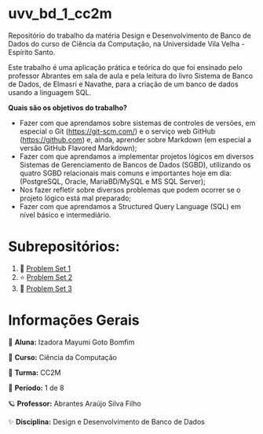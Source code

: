 # uvv_bd_1_cc2m
Repositório do trabalho da matéria Design e Desenvolvimento de Banco de Dados do curso de Ciência da Computação, na Universidade Vila Velha - Espírito Santo.

Este trabalho é uma aplicação prática e teórica do que foi ensinado pelo professor Abrantes em sala de aula e pela leitura do livro Sistema de Banco de Dados, de Elmasri e Navathe, para a criação de um banco de dados usando a linguagem SQL.

**Quais são os objetivos do trabalho?**
- Fazer com que aprendamos sobre sistemas de controles de versões, em especial o Git (https://git-scm.com/) e o serviço web GitHub (https://github.com) e, ainda, aprender sobre Markdown (em especial a versão GitHub Flavored Markdown);
- Fazer com que aprendamos a implementar projetos lógicos em diversos Sistemas de Gerenciamento de Bancos de Dados (SGBD), utilizando os quatro SGBD relacionais mais comuns e importantes hoje em dia: (PostgreSQL, Oracle, MariaBD/MySQL e MS SQL Server);
- Nos fazer refletir sobre diversos problemas que podem ocorrer se o projeto lógico está mal preparado;
- Fazer com que aprendamos a Structured Query Language (SQL) em nível básico e intermediário.

# Subrepositórios:
1. 🍰 [Problem Set 1](/pset1) 
2. ⭐️ [Problem Set 2](/pset2)
3. 🍓 [Problem Set 3](/pset3)

# Informações Gerais

🌈 **Aluna:** Izadora Mayumi Goto Bomfim

🌱 **Curso:** Ciência da Computação

💫 **Turma:** CC2M

🍭 **Período:** 1 de 8

🪐 **Professor:** Abrantes Araújo Silva Filho

✨ **Disciplina:** Design e Desenvolvimento de Banco de Dados

